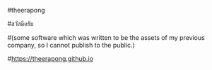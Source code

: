 #theerapong

#สวัสดีครับ

#(some software which was written to be the assets of my previous company, so I cannot publish to the public.)


#https://theerapong.github.io
